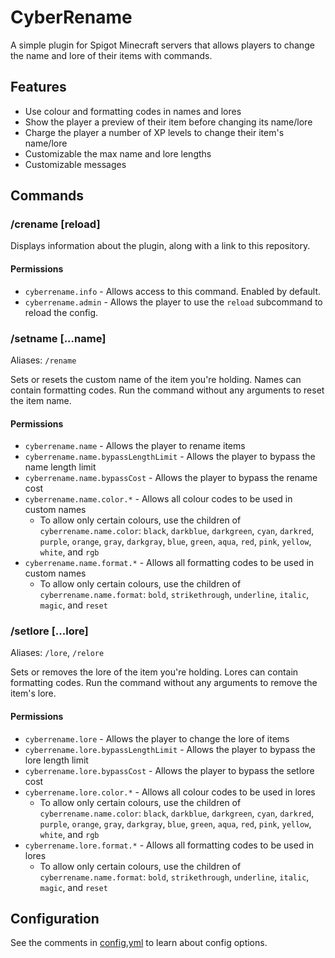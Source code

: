 # CyberRename
A simple plugin for Spigot Minecraft servers that allows players to change the name and lore of their items with commands.

## Features
- Use colour and formatting codes in names and lores
- Show the player a preview of their item before changing its name/lore
- Charge the player a number of XP levels to change their item's name/lore
- Customizable the max name and lore lengths
- Customizable messages

## Commands
### /crename [reload]
Displays information about the plugin, along with a link to this repository.

#### Permissions
- `cyberrename.info` - Allows access to this command. Enabled by default.
- `cyberrename.admin` - Allows the player to use the `reload` subcommand to reload the config.

### /setname [...name]
Aliases: `/rename`

Sets or resets the custom name of the item you're holding. Names can contain formatting codes. Run the command without any arguments to reset the item name.

#### Permissions
- `cyberrename.name` - Allows the player to rename items
- `cyberrename.name.bypassLengthLimit` - Allows the player to bypass the name length limit
- `cyberrename.name.bypassCost` - Allows the player to bypass the rename cost
- `cyberrename.name.color.*` - Allows all colour codes to be used in custom names
    - To allow only certain colours, use the children of `cyberrename.name.color`: `black`, `darkblue`, `darkgreen`, `cyan`, `darkred`, `purple`, `orange`, `gray`, `darkgray`, `blue`, `green`, `aqua`, `red`, `pink`, `yellow`, `white`, and `rgb`
- `cyberrename.name.format.*` - Allows all formatting codes to be used in custom names
    - To allow only certain colours, use the children of `cyberrename.name.format`: `bold`, `strikethrough`, `underline`, `italic`, `magic`, and `reset`

### /setlore [...lore]
Aliases: `/lore`, `/relore`

Sets or removes the lore of the item you're holding. Lores can contain formatting codes. Run the command without any arguments to remove the item's lore.

#### Permissions
- `cyberrename.lore` - Allows the player to change the lore of items
- `cyberrename.lore.bypassLengthLimit` - Allows the player to bypass the lore length limit
- `cyberrename.lore.bypassCost` - Allows the player to bypass the setlore cost
- `cyberrename.lore.color.*` - Allows all colour codes to be used in lores
    - To allow only certain colours, use the children of `cyberrename.name.color`: `black`, `darkblue`, `darkgreen`, `cyan`, `darkred`, `purple`, `orange`, `gray`, `darkgray`, `blue`, `green`, `aqua`, `red`, `pink`, `yellow`, `white`, and `rgb`
- `cyberrename.lore.format.*` - Allows all formatting codes to be used in lores
    - To allow only certain colours, use the children of `cyberrename.name.format`: `bold`, `strikethrough`, `underline`, `italic`, `magic`, and `reset`

## Configuration
See the comments in [config.yml](/src/main/resources/config.yml) to learn about config options.